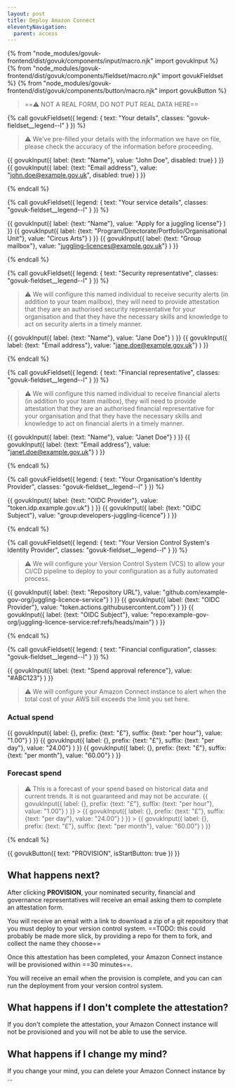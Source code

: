 ```yaml
---
layout: post
title: Deploy Amazon Connect
eleventyNavigation:
  parent: access
---
```


{% from "node_modules/govuk-frontend/dist/govuk/components/input/macro.njk" import govukInput %}
{% from "node_modules/govuk-frontend/dist/govuk/components/fieldset/macro.njk" import govukFieldset %}
{% from "node_modules/govuk-frontend/dist/govuk/components/button/macro.njk" import govukButton %}

> ==⚠️ NOT A REAL FORM, DO NOT PUT REAL DATA HERE==

{% call govukFieldset({
  legend: {
    text: "Your details",
    classes: "govuk-fieldset__legend--l"
  }
}) %}

> ⚠️ We've pre-filled your details with the information we have on file, please check the accuracy of the information before proceeding.

{{ govukInput({  label: {text: "Name"}, value: "John Doe", disabled: true}  ) }}
{{ govukInput({  label: {text: "Email address"}, value: "john.doe@example.gov.uk", disabled: true}  ) }}

{% endcall %}

{% call govukFieldset({
  legend: {
    text: "Your service details",
    classes: "govuk-fieldset__legend--l"
  }
}) %}

{{ govukInput({  label: {text: "Name"}, value: "Apply for a juggling license"}  ) }}
{{ govukInput({  label: {text: "Program/Directorate/Portfolio/Organisational Unit"}, value: "Circus Arts"}  ) }}
{{ govukInput({  label: {text: "Group mailbox"}, value: "juggling-licences@example.gov.uk"}  ) }}

{% endcall %}

{% call govukFieldset({
  legend: {
    text: "Security representative",
    classes: "govuk-fieldset__legend--l"
  }
}) %}

> ⚠️ We will configure this named individual to receive security alerts (in addition to your team mailbox), they will need to provide attestation that they are an authorised security representative for your organisation and that they have the necessary skills and knowledge to act on security alerts in a timely manner.

{{ govukInput({  label: {text: "Name"}, value: "Jane Doe"}  ) }}
{{ govukInput({  label: {text: "Email address"}, value: "jane.doe@example.gov.uk"}  ) }}

{% endcall %}

{% call govukFieldset({
  legend: {
    text: "Financial representative",
    classes: "govuk-fieldset__legend--l"
  }
}) %}

> ⚠️ We will configure this named individual to receive financial alerts (in addition to your team mailbox), they will need to provide attestation that they are an authorised financial representative for your organisation and that they have the necessary skills and knowledge to act on financial alerts in a timely manner.

{{ govukInput({  label: {text: "Name"}, value: "Janet Doe"}  ) }}
{{ govukInput({  label: {text: "Email address"}, value: "janet.doe@example.gov.uk"}  ) }}

{% endcall %}

{% call govukFieldset({
  legend: {
    text: "Your Organisation's Identity Provider",
    classes: "govuk-fieldset__legend--l"
  }
}) %}

{{ govukInput({  label: {text: "OIDC Provider"}, value: "token.idp.example.gov.uk"}  ) }}
{{ govukInput({  label: {text: "OIDC Subject"}, value: "group:developers-juggling-licence"}  ) }}

{% endcall %}

{% call govukFieldset({
  legend: {
    text: "Your Version Control System's Identity Provider",
    classes: "govuk-fieldset__legend--l"
  }
}) %}

> ⚠️ We will configure your Version Control System (VCS) to allow your CI/CD pipeline to deploy to your configuration as a fully automated process.

{{ govukInput({  label: {text: "Repository URL"}, value: "github.com/example-gov-org/juggling-licence-service"}  ) }}
{{ govukInput({  label: {text: "OIDC Provider"}, value: "token.actions.githubusercontent.com"}  ) }}
{{ govukInput({  label: {text: "OIDC Subject"}, value: "repo:example-gov-org/juggling-licence-service:ref:refs/heads/main"}  ) }}

{% endcall %}

{% call govukFieldset({
  legend: {
    text: "Financial configuration",
    classes: "govuk-fieldset__legend--l"
  }
}) %}

{{ govukInput({  label: {text: "Spend approval reference"}, value: "#ABC123"}  ) }}

> ⚠️ We will configure your Amazon Connect instance to alert when the total cost of your AWS bill exceeds the limit you set here.

### Actual spend

{{ govukInput({  label: {}, prefix: {text: "£"}, suffix: {text: "per hour"}, value: "1.00"}  ) }}
{{ govukInput({  label: {}, prefix: {text: "£"}, suffix: {text: "per day"}, value: "24.00"}  ) }}
{{ govukInput({  label: {}, prefix: {text: "£"}, suffix: {text: "per month"}, value: "60.00"}  ) }}

### Forecast spend

> ⚠️ This is a forecast of your spend based on historical data and current trends. It is not guaranteed and may not be accurate.
> {{ govukInput({  label: {}, prefix: {text: "£"}, suffix: {text: "per hour"}, value: "1.00"}  ) }} > {{ govukInput({  label: {}, prefix: {text: "£"}, suffix: {text: "per day"}, value: "24.00"}  ) }} > {{ govukInput({  label: {}, prefix: {text: "£"}, suffix: {text: "per month"}, value: "60.00"}  ) }}

{% endcall %}

{{ govukButton({
  text: "PROVISION",
  isStartButton: true
}) }}

## What happens next?

After clicking **PROVISION**, your nominated security, financial and governance representatives will receive an email asking them to complete an attestation form.

You will receive an email with a link to download a zip of a git repository that you must deploy to your version control system. ==TODO: this could probably be made more slick, by providing a repo for them to fork, and collect the name they choose==

Once this attestation has been completed, your Amazon Connect instance will be provisioned within ==30 minutes==.

You will receive an email when the provision is complete, and you can can run the deployment from your version control system.

## What happens if I don't complete the attestation?

If you don't complete the attestation, your Amazon Connect instance will not be provisioned and you will not be able to use the service.

## What happens if I change my mind?

If you change your mind, you can delete your Amazon Connect instance by ...
